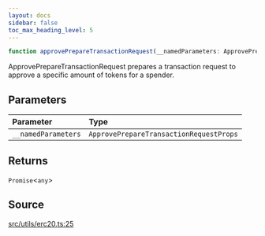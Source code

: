 ```yaml
---
layout: docs
sidebar: false
toc_max_heading_level: 5
---
```


```ts
function approvePrepareTransactionRequest(__namedParameters: ApprovePrepareTransactionRequestProps): Promise<any>
```

ApprovePrepareTransactionRequest prepares a transaction request to approve a
specific amount of tokens for a spender.

## Parameters

| Parameter | Type |
| :------ | :------ |
| `__namedParameters` | `ApprovePrepareTransactionRequestProps` |

## Returns

`Promise`\<`any`\>

## Source

[src/utils/erc20.ts:25](https://github.com/OffchainLabs/arbitrum-orbit-sdk/blob/cfcbd32d6879cf7817a33b24f062a0fd879ea257/src/utils/erc20.ts#L25)
